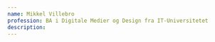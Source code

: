 ```yaml
---
name: Mikkel Villebro
profession: BA i Digitale Medier og Design fra IT-Universitetet
description:
---
```

